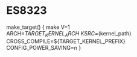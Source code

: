 # ES8323
make_target() {
  make V=1 \
       ARCH=${TARGET_KERNEL_ARCH} \
       KSRC=$(kernel_path) \
       CROSS_COMPILE=${TARGET_KERNEL_PREFIX} \
       CONFIG_POWER_SAVING=n
}


